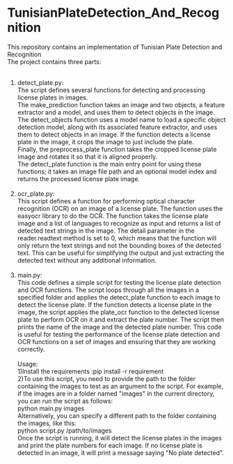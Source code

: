 # TunisianPlateDetection_And_Recognition <br>
This repository contains an implementation of Tunisian Plate Detection and Recognition<br>
The project contains three parts:<br><br>
1) detect_plate.py: <br>
The script defines several functions for detecting and processing license plates in images.<br>
The make_prediction function takes an image and two objects, a feature extractor and a model, and uses them to detect objects in the image. <br>
The detect_objects function uses a model name to load a specific object detection model, along with its associated feature extractor, and uses them to detect objects in an image. If the function detects a license plate in the image, it crops the image to just include the plate. <br>Finally, the preprocess_plate function takes the cropped license plate image and rotates it so that it is aligned properly.<br>
The detect_plate function is the main entry point for using these functions; it takes an image file path and an optional model index and returns the processed license plate image.<br><br>
2) ocr_plate.py:<br>
This script defines a function for performing optical character recognition (OCR) on an image of a license plate. The function uses the easyocr library to do the OCR. The function takes the license plate image and a list of languages to recognize as input and returns a list of detected text strings in the image. The detail parameter in the reader.readtext method is set to 0, which means that the function will only return the text strings and not the bounding boxes of the detected text. This can be useful for simplifying the output and just extracting the detected text without any additional information.<br><br>
3) main.py:<br>
This code defines a simple script for testing the license plate detection and OCR functions. The script loops through all the images in a specified folder and applies the detect_plate function to each image to detect the license plate. If the function detects a license plate in the image, the script applies the plate_ocr function to the detected license plate to perform OCR on it and extract the plate number. The script then prints the name of the image and the detected plate number. This code is useful for testing the performance of the license plate detection and OCR functions on a set of images and ensuring that they are working correctly.
<br><br> Usage:<br>
1)Install the requirements :pip install -r requirement<br>
2)To use this script, you need to provide the path to the folder containing the images to test as an argument to the script. For example, if the images are in a folder named "images" in the current directory, you can run the script as follows:<br>
python main.py images<br>
Alternatively, you can specify a different path to the folder containing the images, like this:<br>
python script.py /path/to/images<br>
Once the script is running, it will detect the license plates in the images and print the plate numbers for each image. If no license plate is detected in an image, it will print a message saying "No plate detected".
